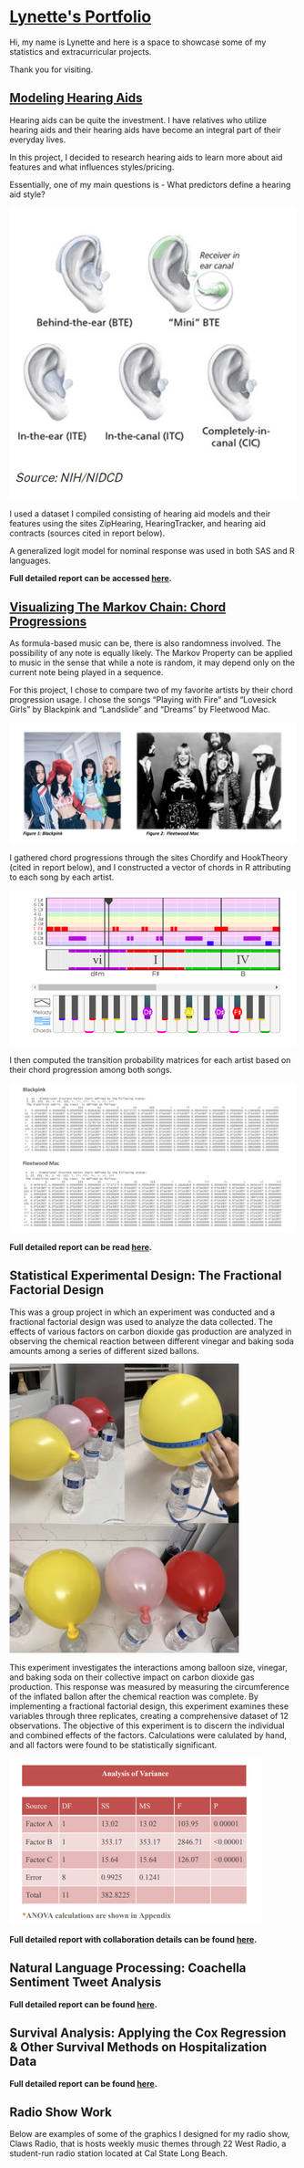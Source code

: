 
# [Lynette's Portfolio](https://github.com/LAlibrary/LAportfolio)

Hi, my name is Lynette and here is a space to showcase some of my statistics and extracurricular projects.

Thank you for visiting.

## [Modeling Hearing Aids](https://github.com/LAlibrary/Modeling_Hearing_Aids)

Hearing aids can be quite the investment. I have relatives who utilize hearing aids and their hearing aids have become an integral part of their everyday lives. 

In this project, I decided to research hearing aids to learn more about aid features and what influences styles/pricing.

Essentially, one of my main questions is - What predictors define a hearing aid style?

![Hearing Aid Styles](https://github.com/LAlibrary/LAportfolio/blob/main/hearingaidstyles.PNG)

I used a dataset I compiled consisting of hearing aid models and their features using the sites ZipHearing, HearingTracker, and hearing aid contracts (sources cited in report below).

A generalized logit model for nominal response was used in both SAS and R languages.

**Full detailed report can be accessed [here](https://drive.google.com/file/d/1DPw1zpNyheJUBnxzgjAMNsoB9OgeVcSq/view?usp=sharing).**

## [Visualizing The Markov Chain: Chord Progressions](https://github.com/LAlibrary/Markov_Chain_Chord_Progressions)

As formula-based music can be, there is also randomness involved. The possibility of any note is equally likely.
The Markov Property can be applied to music in the sense that while a note is random, it may depend only on the current note being played in a sequence. 

For this project, I chose to compare two of my favorite artists by their chord progression usage.
I chose the songs “Playing with Fire” and “Lovesick Girls” by Blackpink and “Landslide” and “Dreams” by Fleetwood Mac.

![Blackpink and Fleetwood Mac](https://github.com/LAlibrary/LAportfolio/blob/main/artists.PNG)

I gathered chord progressions through the sites Chordify and HookTheory (cited in report below), and I constructed a vector of chords in R attributing to each song by each artist.

![Hook Theory: Chord Example](https://github.com/LAlibrary/LAportfolio/blob/main/chordexample.PNG)

I then computed the transition probability matrices for each artist based on their chord progression among both songs.

![Transition Matrices in RStudio](https://github.com/LAlibrary/LAportfolio/blob/main/tmatrices.PNG)


**Full detailed report can be read [here](https://drive.google.com/file/d/134dFluWyTyfalqecKEDoP2qqQ67duInS/view?usp=share_link).**

## Statistical Experimental Design: The Fractional Factorial Design

This was a group project in which an experiment was conducted and a fractional factorial design was used to analyze the data collected. The effects of various factors on carbon dioxide gas production are analyzed in observing the chemical reaction between different vinegar and baking soda amounts among a series of different sized ballons.

![Balloon Reaction Process](https://github.com/LAlibrary/LAportfolio/blob/main/balloon.PNG)

This experiment investigates the interactions among balloon size, vinegar, and baking soda on their collective impact on carbon dioxide gas production. This response was measured by measuring the circumference of the inflated ballon after the chemical reaction was complete.
By implementing a fractional factorial design, this experiment examines these variables through three replicates, creating a comprehensive dataset of 12 observations. The objective of this experiment is to discern the individual and combined effects of the factors. Calculations were calulated by hand, and all factors were found to be statistically significant.

![ANOVA](https://github.com/LAlibrary/LAportfolio/blob/main/ANOVA.balloon.PNG)
 
**Full detailed report with collaboration details can be found [here](https://drive.google.com/file/d/1_qGVklQ63YEqS1izuqWtauyE7r7hO4A6/view?usp=drive_link).**

## Natural Language Processing: Coachella Sentiment Tweet Analysis

**Full detailed report can be found [here](https://drive.google.com/file/d/1kc6COTGRY0z9KNTIuKKXaXrv4Fe2EnS4/view?usp=drive_link).**

## Survival Analysis: Applying the Cox Regression & Other Survival Methods on Hospitalization Data

**Full detailed report can be found [here](https://drive.google.com/file/d/1UxzUPnogPYd9GKnnvTcPN8OtR4AFGGz6/view?usp=drive_link).**


## Radio Show Work 

Below are examples of some of the graphics I designed for my radio show, Claws Radio, that is hosts weekly music themes through 22 West Radio, a student-run radio station located at Cal State Long Beach. 


